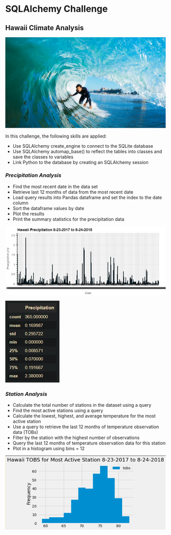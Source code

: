 # SQLAlchemy Challenge

## Hawaii Climate Analysis

![Hawaii_surfing](Images/surfs-up.png)

In this challenge, the following skills are applied:  

* Use SQLAlchemy create_engine to connect to the SQLite database  
* Use SQLAlchemy automap_base() to reflect the tables into classes and save the classes to variables  
* Link Python to the database by creating an SQLAlchemy session  

### *Precipitation Analysis*

* Find the most recent date in the data set  
* Retrieve last 12 months of data from the most recent date  
* Load query results into Pandas dataframe and set the index to the date column  
* Sort the dataframe values by date  
* Plot the results  
* Print the summary statistics for the precipitation data  

![precipitation_data](Images/precipitation.png)

![precipitation_stats](Images/precipitation_summary_statistics.png)

### *Station Analysis*

* Calculate the total number of stations in the dataset using a query  
* Find the most active stations using a query  
* Calculate the lowest, highest, and average temperature for the most active station  
* Use a query to retrieve the last 12 months of temperature observation data (TOBs)  
* Filter by the station with the highest number of observations  
* Query the last 12 months of temperature observation data for this station  
* Plot in a histogram using bins = 12  

![station_histogram](Images/station-histogram.png)